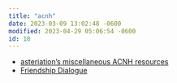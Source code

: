 ```yaml
---
title: "acnh"
date: 2023-03-09 13:02:48 -0600
modified: 2023-04-29 05:06:54 -0600
id: 18
---
```



- [asteriation’s miscellaneous ACNH resources](https://acnh.isomorphicbox.com/)
- [Friendship Dialogue](https://docs.google.com/spreadsheets/d/16Xb4uw08PNflU5UaJjVVeWsgxJN9LyZjJlIidJX0tdE/htmlview#) 


